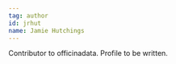 ```yaml
---
tag: author
id: jrhut
name: Jamie Hutchings
---
```


Contributor to officinadata. Profile to be written.
